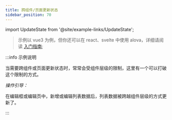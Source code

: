 ```yaml
---
title: 跨组件/页面更新状态
sidebar_position: 70
---
```


import UpdateState from '@site/example-links/UpdateState';

> 示例以 vue3 为例，但你还可以在 react、svelte 中使用 alova，详细请阅读 [入门指南](/tutorial/getting-started/overview);

<UpdateState></UpdateState>

:::info 示例说明

当需要跨组件或页面更新状态时，常常会受组件层级的限制，这里有一个可以打破这个限制的方式。

_操作引导：_

在编辑框或编辑页中，新增或编辑列表数据后，列表数据被跨越组件层级的方式更新了。

:::
